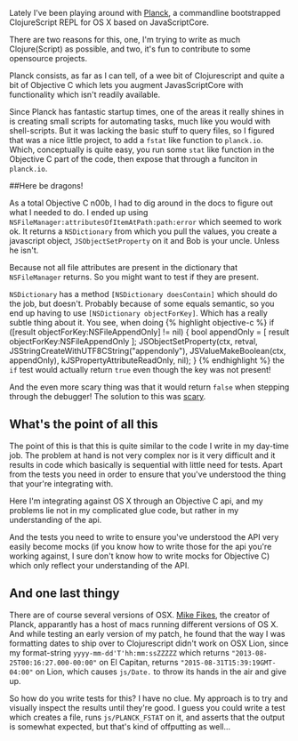 Lately I've been playing around with [Planck](http://planck-repl.org),
a commandline bootstrapped ClojureScript REPL for OS X based on
JavaScriptCore.

There are two reasons for this, one, I'm trying to write as much
Clojure(Script) as possible, and two, it's fun to contribute to some
opensource projects.

Planck consists, as far as I can tell, of a wee bit of Clojurescript
and quite a bit of Objective C which lets you augment JavasScriptCore
with functionality which isn't readily available.

Since Planck has fantastic startup times, one of the areas it really
shines in is creating small scripts for automating tasks, much like
you would with shell-scripts. But it was lacking the basic stuff to
query files, so I figured that was a nice little project, to add a
`fstat` like function to `planck.io`. Which, conceptually is quite
easy, you run some `stat` like function in the Objective C part of the
code, then expose that through a funciton in `planck.io`.

##Here be dragons!

As a total Objective C n00b, I had to dig around in the docs to figure
out what I needed to do. I ended up using
`NSFileManager:attributesOfItemAtPath:path:error` which seemed to work
ok. It returns a `NSDictionary` from which you pull the values, you
create a javascript object, `JSObjectSetProperty` on it and Bob is
your uncle. Unless he isn't.

Because not all file attributes are present in the dictionary that
`NSFileManager` returns. So you might want to test if they are
present.

`NSDictionary` has a method `[NSDictionary doesContain]` which should
do the job, but doesn't. Probably because of some equals semantic, so
you end up having to use `[NSDictionary objectForKey]`. Which has a
really subtle thing about it. You see, when doing
{% highlight objective-c %}
if ([result objectForKey:NSFileAppendOnly] != nil) {
   bool appendOnly = [ result objectForKey:NSFileAppendOnly ];
   JSObjectSetProperty(ctx, retval, JSStringCreateWithUTF8CString("appendonly"),
                       JSValueMakeBoolean(ctx, appendOnly),
		       kJSPropertyAttributeReadOnly, nil);
}
{% endhighlight %}
the `if` test would actually return `true` even though the key was not present!

And the even more scary thing was that it would return `false` when
stepping through the debugger! The solution to this was
[scary](https://github.com/mfikes/planck/blob/master/planck/PLKClojureScriptEngine.m#L570).

## What's the point of all this

The point of this is that this is quite similar to the code I write in
my day-time job. The problem at hand is not very complex nor is it
very difficult and it results in code which basically is sequential
with little need for tests. Apart from the tests you need in order to
ensure that you've understood the thing that your're integrating with.

Here I'm integrating against OS X through an Objective C api, and my
problems lie not in my complicated glue code, but rather in my
understanding of the api.

And the tests you need to write to ensure you've understood the API
very easily become mocks (if you know how to write those for the api
you're working against, I sure don't know how to write mocks for
Objective C) which only reflect your understanding of the API.

## And one last thingy

There are of course several versions of
OSX. [Mike Fikes](https://www.twitter.com/mfikes), the creator of
Planck, apparantly has a host of macs running different versions of OS
X. And while testing an early version of my patch, he found that the
way I was formatting dates to ship over to Clojurescript didn't work
on OSX Lion, since my format-string `yyyy-mm-dd'T'hh:mm:ssZZZZZ`
which returns `"2013-08-25T00:16:27.000-00:00"` on El Capitan, returns
`"2015-08-31T15:39:19GMT-04:00"` on Lion, which causes `js/Date.` to
throw its hands in the air and give up.

So how do you write tests for this? I have no clue. My approach is to
try and visually inspect the results until they're good. I guess you
could write a test which creates a file, runs `js/PLANCK_FSTAT` on it,
and asserts that the output is somewhat expected, but that's kind of
offputting as well...
